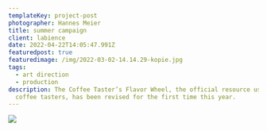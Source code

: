 ```yaml
---
templateKey: project-post
photographer: Hannes Meier
title: summer campaign
client: labience
date: 2022-04-22T14:05:47.991Z
featuredpost: true
featuredimage: /img/2022-03-02-14.14.29-kopie.jpg
tags:
  - art direction
  - production
description: The Coffee Taster’s Flavor Wheel, the official resource used by
  coffee tasters, has been revised for the first time this year.
---
```

![](/img/2022-03-02-14.14.29-kopie.jpg)
